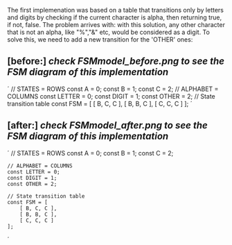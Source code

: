 The first implemenation was based on a table that transitions only by letters and digits by checking if the current character is alpha, then returning true, if not, false. The problem arrives with: with this solution, any other character that is not an alpha, like "%","&" etc, would be considered as a digit. To solve this, we need to add a new transition for the 'OTHER' ones:

## [before:] *check ***FSMmodel_before.png*** to see the FSM diagram of this implementation*
´
    // STATES = ROWS
    const A = 0;
    const B = 1;
    const C = 2;
    // ALPHABET = COLUMNS
    const LETTER = 0;
    const DIGIT = 1;
    const OTHER = 2;
    // State transition table
    const FSM = [
        [ B, C, C ],
        [ B, B, C ],
        [ C, C, C ]
    ];
´

## [after:] *check ***FSMmodel_after.png*** to see the FSM diagram of this implementation*
´ 
    // STATES = ROWS
    const A = 0;
    const B = 1;
    const C = 2;

    // ALPHABET = COLUMNS
    const LETTER = 0;
    const DIGIT = 1;
    const OTHER = 2;

    // State transition table
    const FSM = [
        [ B, C, C ],
        [ B, B, C ],
        [ C, C, C ]
    ];

´